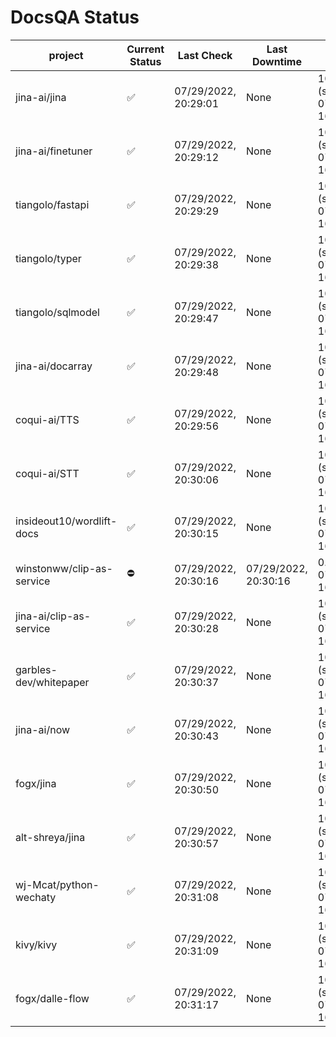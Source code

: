 # DocsQA Status

|         project         |Current Status|     Last Check     |   Last Downtime    |              % Uptime              |
|-------------------------|--------------|--------------------|--------------------|------------------------------------|
|jina-ai/jina             |✅            |07/29/2022, 20:29:01|None                |100.000 (since 07/29/2022, 16:38:18)|
|jina-ai/finetuner        |✅            |07/29/2022, 20:29:12|None                |100.000 (since 07/29/2022, 16:38:18)|
|tiangolo/fastapi         |✅            |07/29/2022, 20:29:29|None                |100.000 (since 07/29/2022, 16:38:18)|
|tiangolo/typer           |✅            |07/29/2022, 20:29:38|None                |100.000 (since 07/29/2022, 16:38:18)|
|tiangolo/sqlmodel        |✅            |07/29/2022, 20:29:47|None                |100.000 (since 07/29/2022, 16:38:18)|
|jina-ai/docarray         |✅            |07/29/2022, 20:29:48|None                |100.000 (since 07/29/2022, 16:38:18)|
|coqui-ai/TTS             |✅            |07/29/2022, 20:29:56|None                |100.000 (since 07/29/2022, 16:38:18)|
|coqui-ai/STT             |✅            |07/29/2022, 20:30:06|None                |100.000 (since 07/29/2022, 16:38:18)|
|insideout10/wordlift-docs|✅            |07/29/2022, 20:30:15|None                |100.000 (since 07/29/2022, 16:38:18)|
|winstonww/clip-as-service|⛔️           |07/29/2022, 20:30:16|07/29/2022, 20:30:16|0.000 (since 07/29/2022, 16:38:18)  |
|jina-ai/clip-as-service  |✅            |07/29/2022, 20:30:28|None                |100.000 (since 07/29/2022, 16:38:18)|
|garbles-dev/whitepaper   |✅            |07/29/2022, 20:30:37|None                |100.000 (since 07/29/2022, 16:38:18)|
|jina-ai/now              |✅            |07/29/2022, 20:30:43|None                |100.000 (since 07/29/2022, 16:38:18)|
|fogx/jina                |✅            |07/29/2022, 20:30:50|None                |100.000 (since 07/29/2022, 16:38:18)|
|alt-shreya/jina          |✅            |07/29/2022, 20:30:57|None                |100.000 (since 07/29/2022, 16:38:18)|
|wj-Mcat/python-wechaty   |✅            |07/29/2022, 20:31:08|None                |100.000 (since 07/29/2022, 16:38:18)|
|kivy/kivy                |✅            |07/29/2022, 20:31:09|None                |100.000 (since 07/29/2022, 16:38:18)|
|fogx/dalle-flow          |✅            |07/29/2022, 20:31:17|None                |100.000 (since 07/29/2022, 16:38:18)|
